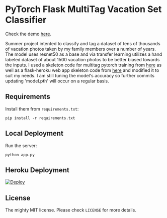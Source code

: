 # PyTorch Flask MultiTag Vacation Set Classifier


Check the demo [here](https://multitagflask.herokuapp.com/).

Summer project intented to classify and tag a dataset of tens of thousands of vacation photos taken by my family members over a number of years. The model uses resnet50 as a base and via transfer learning utilizes a hand labeled dataset of about 1500 vacation photos to be better biased towards the inputs. I used a skeleton code for multitag pytorch training from [here](https://debuggercafe.com/multi-label-image-classification-with-pytorch-and-deep-learning/) as well as a flask-heroku web app skeleton code from [here](https://github.com/avinassh/pytorch-flask-api-heroku) and modified it to suit my needs. I am still tuning the model's accuracy so further commits updating 'model.pth' will occur on a regular basis.

## Requirements

Install them from `requirements.txt`:

    pip install -r requirements.txt


## Local Deployment

Run the server:

    python app.py


## Heroku Deployment

[![Deploy](https://www.herokucdn.com/deploy/button.svg)](https://heroku.com/deploy?template=https://github.com/terencelee-uni/multitag)


## License

The mighty MIT license. Please check `LICENSE` for more details.

